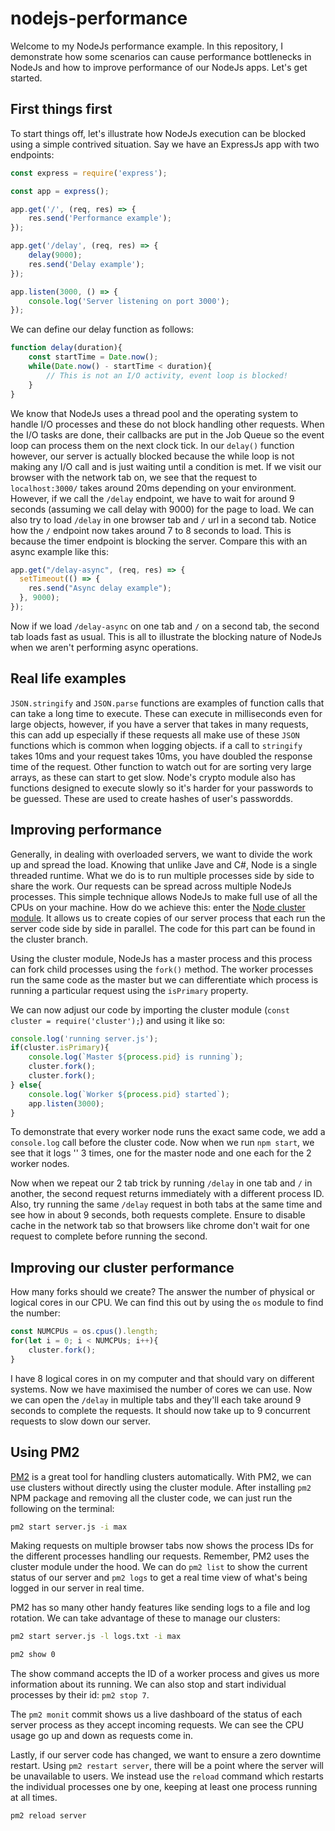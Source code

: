 # nodejs-performance

Welcome to my NodeJs performance example. In this repository, I demonstrate how some scenarios can cause performance bottlenecks in NodeJs and how to improve performance of our NodeJs apps. Let's get started.

## First things first

To start things off, let's illustrate how NodeJs execution can be blocked using a simple contrived situation. Say we have an ExpressJs app with two endpoints:

```js
const express = require('express');

const app = express();

app.get('/', (req, res) => {
    res.send('Performance example');
});

app.get('/delay', (req, res) => {
    delay(9000);
    res.send('Delay example');
});

app.listen(3000, () => {
    console.log('Server listening on port 3000');
});
```

We can define our delay function as follows:

```js
function delay(duration){
    const startTime = Date.now();
    while(Date.now() - startTime < duration){
        // This is not an I/O activity, event loop is blocked!
    }
}
```

We know that NodeJs uses a thread pool and the operating system to handle I/O processes and these do not block handling other requests. When the I/O tasks are done, their callbacks are put in the Job Queue so the event loop can process them on the next clock tick. In our `delay()` function however, our server is actually blocked because the while loop is not making any I/O call and is just waiting until a condition is met.
If we visit our browser with the network tab on, we see that the request to `localhost:3000/` takes around 20ms depending on your environment. However, if we call the `/delay` endpoint, we have to wait for around 9 seconds (assuming we call delay with 9000) for the page to load.
We can also try to load `/delay` in one browser tab and `/` url in a second tab. Notice how the `/` endpoint now takes around 7 to 8 seconds to load. This is because the timer endpoint is blocking the server.
Compare this with an async example like this:

```js
app.get("/delay-async", (req, res) => {
  setTimeout(() => {
    res.send("Async delay example");
  }, 9000);
});
```

Now if we load `/delay-async` on one tab and `/` on a second tab, the second tab loads fast as usual. This is all to illustrate the blocking nature of NodeJs when we aren't performing async operations.

## Real life examples

`JSON.stringify` and `JSON.parse` functions are examples of function calls that can take a long time to execute. These can execute in milliseconds even for large objects, however, if you have a server that takes in many requests, this can add up especially if these requests all make use of these `JSON` functions which is common when logging objects. if a call to `stringify` takes 10ms and your request takes 10ms, you have doubled the response time of the request. Other function to watch out for are sorting very large arrays, as these can start to get slow. Node's crypto module also has functions designed to execute slowly so it's harder for your passwords to be guessed. These are used to create hashes of user's passwordds.

## Improving performance

Generally, in dealing with overloaded servers, we want to divide the work up and spread the load. Knowing that unlike Jave and C#, Node is a single threaded runtime. What we do is to run multiple processes side by side to share the work. Our requests can be spread across multiple NodeJs processes. This simple technique allows NodeJs to make full use of all the CPUs on your machine.
How do we achieve this: enter the [Node cluster module](https://nodejs.org/api/cluster.html). It allows us to create copies of our server process that each run the server code side by side in parallel.
The code for this part can be found in the cluster branch.

Using the cluster module, NodeJs has a master process and this process can fork child processes using the `fork()` method. The worker processes run the same code as the master but we can differentiate which process is running a particular request using the `isPrimary` property.

We can now adjust our code by importing the cluster module (`const cluster = require('cluster');`) and using it like so:

```js
console.log('running server.js');
if(cluster.isPrimary){
    console.log(`Master ${process.pid} is running`);
    cluster.fork();
    cluster.fork();
} else{
    console.log(`Worker ${process.pid} started`);
    app.listen(3000);
}
```

To demonstrate that every worker node runs the exact same code, we add a `console.log` call before the cluster code. Now when we run `npm start`, we see that it logs '' 3 times, one for the master node and one  each for the 2 worker nodes.

Now when we repeat our 2 tab trick by running `/delay` in one tab and `/` in another, the second request returns immediately with a different process ID. Also, try running the same `/delay` request in both tabs at the same time and see how in about 9 seconds, both requests complete. Ensure to disable cache in the network tab so that browsers like chrome don't wait for one request to complete before running the second.

## Improving our cluster performance

How many forks should we create? The answer the number of physical or logical cores in our CPU. We can find this out by using the `os` module to find the number:

```js
const NUMCPUs = os.cpus().length;
for(let i = 0; i < NUMCPUs; i++){
    cluster.fork();
}
```

I have 8 logical cores in on my computer and that should vary on different systems. Now we have maximised the number of cores we can use. Now we can open the `/delay` in multiple tabs and they'll each take around 9 seconds to complete the requests. It should now take up to 9 concurrent requests to slow down our server.

## Using PM2

[PM2](https://www.npmjs.com/package/pm2) is a great tool for handling clusters automatically. With PM2, we can use clusters without directly using the cluster module. After installing `pm2` NPM package and removing all the cluster code, we can just run the following on the terminal:

```sh
pm2 start server.js -i max
```

Making requests on multiple browser tabs now shows the process IDs for the different processes handling our requests. Remember, PM2 uses the cluster module under the hood.
We can do `pm2 list` to show the current status of our server and `pm2 logs` to get a real time view of what's being logged in our server in real time.

PM2 has so many other handy features like sending logs to a file and log rotation. We can take advantage of these to manage our clusters:

```sh
pm2 start server.js -l logs.txt -i max

pm2 show 0
```

The show command accepts the ID of a worker process and gives us more information about its running. We can also stop and start individual processes by their id: `pm2 stop 7`.

The `pm2 monit` commit shows us a live dashboard of the status of each server process as they accept incoming requests. We can see the CPU usage go up and down as requests come in.

Lastly, if our server code has changed, we want to ensure a zero downtime restart. Using `pm2 restart server`, there will be a point where the server will be unavailable to users. We instead use the `reload` command which restarts the individual processes one by one, keeping at least one process running at all times.

`pm2 reload server`
